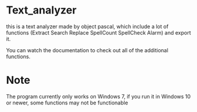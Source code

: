 # Text_analyzer

this is a text analyzer made by object pascal, which include a lot of functions (Extract Search Replace SpellCount SpellCheck Alarm) and export it.

You can watch the documentation to check out all of the additional functions.

# Note
The program currently only works on Windows 7, if you run it in Windows 10 or newer, some functions may not be functionable
